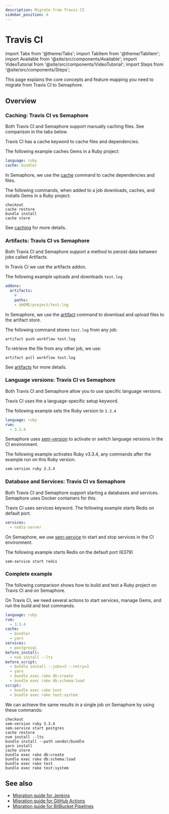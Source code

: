 ```yaml
---
description: Migrate from Travis CI
sidebar_position: 4
---
```


# Travis CI

import Tabs from '@theme/Tabs';
import TabItem from '@theme/TabItem';
import Available from '@site/src/components/Available';
import VideoTutorial from '@site/src/components/VideoTutorial';
import Steps from '@site/src/components/Steps';

This page explains the core concepts and feature mapping you need to migrate from Travis CI to Semaphore.

## Overview

### Caching: Travis CI vs Semaphore

Both Travis CI and Semaphore support manually caching files. See comparison in the tabs below.

<Tabs groupId="editor-yaml">
<TabItem value="ga" label="Travis CI">

Travis CI has a cache keyword to cache files and dependencies.

The following example caches Gems in a Ruby project:

```yaml
language: ruby
cache: bundler
```

</TabItem>
<TabItem value="semaphore" label="Semaphore">

In Semaphore, we use the [cache](../../reference/toolbox#cache) command to cache dependencies and files.

The following commands, when added to a job downloads, caches, and installs Gems in a Ruby project:

```shell
checkout
cache restore
bundle install
cache store
```

See [caching](../../using-semaphore/optimization/cache) for more details.

</TabItem>
</Tabs>

### Artifacts: Travis CI vs Semaphore

Both Travis CI and Semaphore support a method to persist data between jobs called Artifacts.

<Tabs groupId="editor-yaml">
<TabItem value="ga" label="Travis CI">

In Travis CI we use the artifacts addon.

The following example uploads and downloads `test.log`

```yaml
addons:
  artifacts:
    # ⋮
    paths:
    - $HOME/project/test.log
```    

</TabItem>
<TabItem value="semaphore" label="Semaphore">

In Semaphore, we use the [artifact](../../reference/toolbox#artifact) command to download and upload files to the artifact store.

The following command stores `test.log` from any job:

```shell
artifact push workflow test.log
```

To retrieve the file from any other job, we use:

```shell
artifact pull workflow test.log
```

See [artifacts](../../using-semaphore/artifacts) for more details.

</TabItem>
</Tabs>

### Language versions: Travis CI vs Semaphore


Both Travis CI and Semaphore allow you to use specific language versions. 

<Tabs groupId="editor-yaml">
<TabItem value="ga" label="Travis CI">

Travis CI uses the a language-specific setup keyword. 

The following example sets the Ruby version to `3.3.4`

```yaml
language: ruby
rvm:
  - 3.3.4
```

</TabItem>
<TabItem value="semaphore" label="Semaphore">

Semaphore uses [sem-version](../../reference/toolbox#sem-version) to activate or switch language versions in the CI environment. 

The following example activates Ruby v3.3.4, any commands after the example run on this Ruby version.

```shell
sem-version ruby 3.3.4
```

</TabItem>
</Tabs>

### Database and Services: Travis CI vs Semaphore

Both Travis CI and Semaphore support starting a databases and services. Semaphore uses Docker containers for this.

<Tabs groupId="editor-yaml">
<TabItem value="ga" label="Travis CI">

Travis CI uses services keyword. The following example starts Redis on default port.

```yaml
services:
  - redis-server
```

</TabItem>
<TabItem value="semaphore" label="Semaphore">

On Semaphore, we use [sem-service](../../reference/toolbox#sem-service) to start and stop services in the CI environment.

The following example starts Redis on the default port (6379)

```shell
sem-service start redis
```
    
</TabItem>
</Tabs>

### Complete example

The following comparison shows how to build and test a Ruby project on Travis CI and on Semaphore.

<Tabs groupId="editor-yaml">
<TabItem value="ga" label="Travis CI">

On Travis CI, we need several actions to start services, manage Gems, and run the build and test commands.

```yaml
language: ruby
rvm:
  - 3.3.4
cache:
  - bundler
  - yarn
services:
  - postgresql
before_install:
  - nvm install --lts
before_script:
  - bundle install --jobs=3 --retry=3
  - yarn
  - bundle exec rake db:create
  - bundle exec rake db:schema:load
script:
  - bundle exec rake test
  - bundle exec rake test:system
```

</TabItem>
<TabItem value="semaphore" label="Semaphore">

We can achieve the same results in a single job on Semaphore by using these commands:

```shell
checkout
sem-version ruby 3.3.4
sem-service start postgres
cache restore
nvm install --lts
bundle install --path vendor/bundle
yarn install
cache store
bundle exec rake db:create
bundle exec rake db:schema:load
bundle exec rake test
bundle exec rake test:system
```

</TabItem>
</Tabs>

## See also

- [Migration guide for Jenkins](./jenkins)
- [Migration guide for GitHub Actions](./github-actions)
- [Migration guide for BitBucket Pipelines](./bitbucket)

